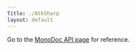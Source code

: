 ```yaml
---
Title: ./AtkSharp
layout: default
---
```


Go to the [MonoDoc API
page](http://go-mono.org/docs/index.aspx?tlink=5@N%3aAtk) for reference.
